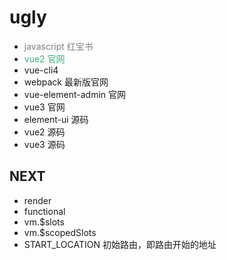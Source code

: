 # ugly

- <span style="color:grey">javascript 红宝书</span>
- <span style="color:#3eaf7c">vue2 官网</span>
- vue-cli4
- webpack 最新版官网
- vue-element-admin 官网
- vue3 官网
- element-ui 源码
- vue2 源码
- vue3 源码

## NEXT

- render
- functional
- vm.\$slots
- vm.\$scopedSlots
- START_LOCATION 初始路由，即路由开始的地址
